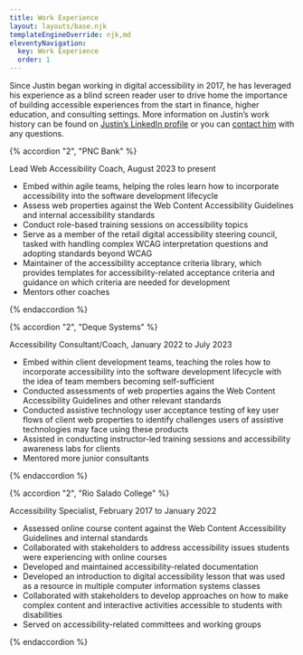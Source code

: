 ```yaml
---
title: Work Experience
layout: layouts/base.njk
templateEngineOverride: njk,md
eleventyNavigation:
  key: Work Experience
  order: 1
---
```

Since Justin began working in digital accessibility in 2017, he has leveraged his experience as a blind screen reader user to drive home the importance of building accessible experiences from the start in finance, higher education, and consulting settings. More information on Justin’s work history can be found on [Justin’s LinkedIn profile](https://www.linkedin.com/in/justin-yarbrough/) or you can [contact him](/contact) with any questions.

{% accordion "2", "PNC Bank" %}

Lead Web Accessibility Coach, August 2023 to present

- Embed within agile teams, helping the roles learn how to incorporate accessibility into the software development lifecycle
- Assess web properties against the Web Content Accessibility Guidelines and internal accessibility standards
- Conduct role-based training sessions on accessibility topics
- Serve as a member of the retail digital accessibility steering council, tasked with handling complex WCAG interpretation questions and adopting standards beyond WCAG
- Maintainer of the accessibility acceptance criteria library, which provides templates for accessibility-related acceptance criteria and guidance on which criteria are needed for development
- Mentors other coaches

{% endaccordion %}

{% accordion "2", "Deque Systems" %}

Accessibility Consultant/Coach, January 2022 to July 2023

- Embed within client development teams, teaching the roles how to incorporate accessibility into the software development lifecycle with the idea of team members becoming self-sufficient
- Conducted assessments of web properties agains the Web Content Accessibility Guidelines and other relevant standards
- Conducted assistive technology user acceptance testing of key user flows of client web properties to identify challenges users of assistive technologies may face using these products
- Assisted in conducting instructor-led training sessions and accessibility awareness labs for clients
- Mentored more junior consultants

{% endaccordion %}

{% accordion "2", "Rio Salado College" %}

Accessibility Specialist, February 2017 to January 2022

- Assessed online course content against the Web Content Accessibility Guidelines and internal standards
- Collaborated with stakeholders to address accessibility issues students were experiencing with online courses
- Developed and maintained accessibility-related documentation
- Developed an introduction to digital accessibility lesson that was used as a resource in multiple computer information systems classes
- Collaborated with stakeholders to develop approaches on how to make complex content and interactive activities accessible to students with disabilities
- Served on accessibility-related committees and working groups

{% endaccordion %}